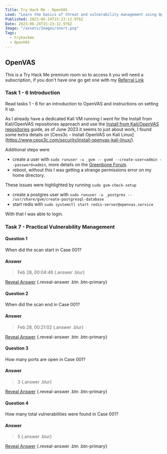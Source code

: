 ```yaml
---
Title: Try Hack Me - OpenVAS
Lead: "Learn the basics of threat and vulnerability management using Open Vulnerability Assessment Scanning"
Published: 2023-06-24T15:23:12.976Z
Date: 2023-06-24T15:23:12.976Z
Image: "/assets/Images/snort.png"
Tags:
  - tryhackme
  - OpenVAS
---
```


## OpenVAS

This is a Try Hack Me premium room so to access it you will need a subscription, if you don't have one go get one with my [Referral Link](https://tryhackme.com/signup?referrer=638ca30a6675850049e4858e)

### Task 1 - 6 Introduction

Read tasks 1 - 6 for an introduction to OpenVAS and instructions on setting it up.

As I already have a dedicated Kali VM running I went for the Install from Kali/OpenVAS repositories approach and use the [Install from Kali/OpenVAS repositories](https://www.agix.com.au/installing-openvas-on-kali-in-2020/) guide, as of June 2023 it seems to just about work, I found some extra details on [Ceos3c - Install OpenVAS on Kali Linux] (https://www.ceos3c.com/security/install-openvas-kali-linux/).

Additional steps were
* create a user with `sudo runuser -u _gvm -- gvmd --create-user=admin --password=admin`, more details on the [Greenbone Forum](https://forum.greenbone.net/t/error-no-users-found-you-need-to-create-at-least-one-user-to-log-in/10528).
* reboot, without this I was getting a strange permissions error on my home directory.

These issues were highlighted by running `sudo gvm-check-setup`
* create a postgres user with `sudo runuser -u _postgres -- /usr/share/gvm/create-postgresql-database`
* start redis with `sudo systemctl start redis-server@openvas.service`

With that I was able to login.

### Task 7 - Practical Vulnerability Management

#### Question 1

When did the scan start in Case 001?

#### Answer
> Feb 28, 00:04:46 {.answer .blur}

[Reveal Answer](#) {.reveal-answer .btn .btn-primary}

#### Question 2

When did the scan end in Case 001?

#### Answer
> Feb 28, 00:21:02 {.answer .blur}

[Reveal Answer](#) {.reveal-answer .btn .btn-primary}

#### Question 3

How many ports are open in Case 001?

#### Answer
> 3 {.answer .blur}

[Reveal Answer](#) {.reveal-answer .btn .btn-primary}

#### Question 4

How many total vulnerabilities were found in Case 001?

#### Answer
> 5 {.answer .blur}

[Reveal Answer](#) {.reveal-answer .btn .btn-primary}